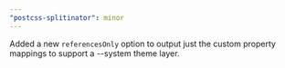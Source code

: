 ```yaml
---
"postcss-splitinator": minor
---
```


Added a new `referencesOnly` option to output just the custom property mappings to support a --system theme layer.
